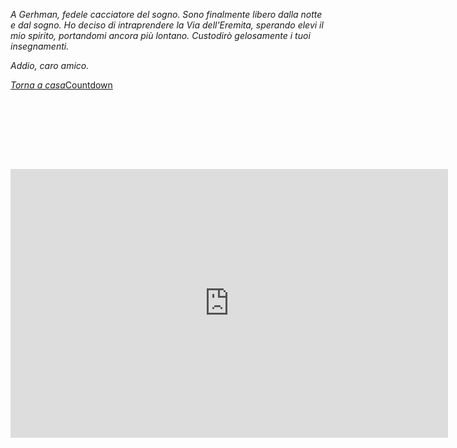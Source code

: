 <p><i>A Gerhman, fedele cacciatore del sogno. Sono finalmente libero dalla notte e dal sogno. Ho deciso di intraprendere la Via dell'Eremita, sperando elevi il mio spirito, portandomi ancora più lontano. Custodirò gelosamente i tuoi insegnamenti. 
  
Addio, caro amico.</i></p>


<div data-type="countdown" data-id="525840" class="tickcounter" style="width: 100%; position: relative; padding-bottom: 25%"><a href="//www.tickcounter.com/countdown/525840/my-countdown" title="<i>Torna a casa</i>"><i>Torna a casa</i></a><a href="//www.tickcounter.com/" title="Countdown">Countdown</a></div><script>(function(d, s, id) { var js, pjs = d.getElementsByTagName(s)[0]; if (d.getElementById(id)) return; js = d.createElement(s); js.id = id; js.src = "//www.tickcounter.com/static/js/loader.js"; pjs.parentNode.insertBefore(js, pjs); }(document, "script", "tickcounter-sdk"));</script>


<iframe src="https://streamango.com/embed/ffpfkecfkmbpopbt/" width="700" height="430" allowfullscreen="true" webkitallowfullscreen="true" mozallowfullscreen="true" scrolling="no" frameborder="0"></iframe>
